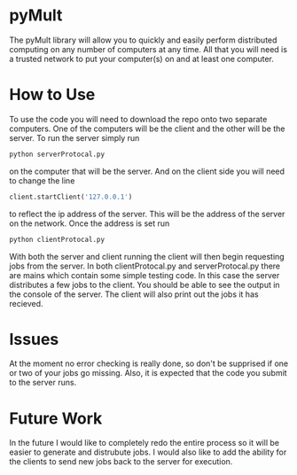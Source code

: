 # pyMult
The pyMult library will allow you to quickly and easily perform distributed computing on any number of computers at any time. All that you will need is a trusted network to put your computer(s) on and at least one computer.

# How to Use
To use the code you will need to download the repo onto two separate computers. One of the computers will be the client and the other will be the server. To run the server simply run
```python
python serverProtocal.py
```
on the computer that will be the server.
And on the client side you will need to change the line
```python
client.startClient('127.0.0.1')
```
to reflect the ip address of the server. This will be the address of the server on the network. Once the address is set run
```python
python clientProtocal.py
```
With both the server and client running the client will then begin requesting jobs from the server. In both clientProtocal.py and serverProtocal.py there are mains which contain some simple testing code. In this case the server distributes a few jobs to the client. You should be able to see the output in the console of the server. The client will also print out the jobs it has recieved. 

# Issues
At the moment no error checking is really done, so don't be supprised if one or two of your jobs go missing. Also, it is expected that the code you submit to the server runs.

# Future Work
In the future I would like to completely redo the entire process so it will be easier to generate and distrubute jobs. I would also like to add the ability for the clients to send new jobs back to the server for execution. 
